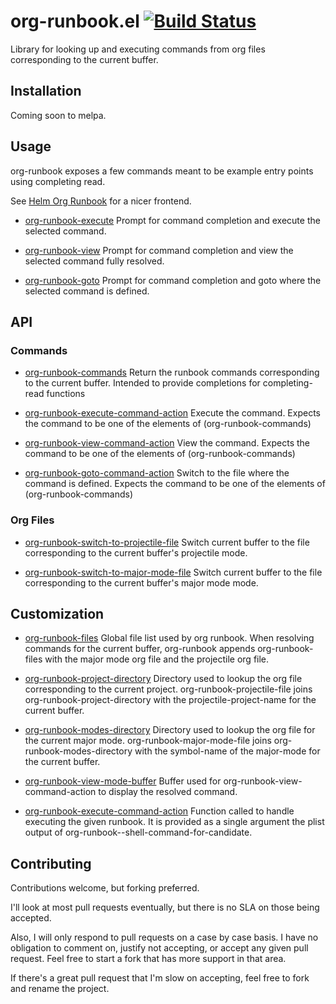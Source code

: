 # org-runbook.el [![Build Status](https://travis-ci.org/tyler-dodge/org-runbook.svg?branch=master)](https://travis-ci.org/github/tyler-dodge/org-runbook)

Library for looking up and executing commands from org files corresponding to the current buffer.

## Installation

Coming soon to melpa.

## Usage

org-runbook exposes a few commands meant to be example entry points using completing read. 

See [Helm Org Runbook](https://github.com/tyler-dodge/helm-org-runbook) for a nicer frontend.

* [org-runbook-execute](org-runbook-execute) Prompt for command completion and execute the selected command.

* [org-runbook-view](org-runbook-view) Prompt for command completion and view the selected command fully resolved.

* [org-runbook-goto](org-runbook-goto) Prompt for command completion and goto where the selected command is defined.

## API

### Commands

* [org-runbook-commands](org-runbook-commands) Return the runbook commands corresponding to the current buffer.
Intended to provide completions for completing-read functions

* [org-runbook-execute-command-action](org-runbook-execute-command-action) Execute the command.
Expects the command to be one of the elements of (org-runbook-commands)

* [org-runbook-view-command-action](org-runbook-view-command-action)  View the command.
Expects the command to be one of the elements of (org-runbook-commands)

* [org-runbook-goto-command-action](org-runbook-goto-command-action)  Switch to the file where the command is defined.
Expects the command to be one of the elements of (org-runbook-commands)

### Org Files
* [org-runbook-switch-to-projectile-file](org-runbook-switch-to-projectile-file) Switch current buffer to the file corresponding to the current buffer's projectile mode.

* [org-runbook-switch-to-major-mode-file](org-runbook-switch-to-major-mode-file) Switch current buffer to the file corresponding to the current buffer's major mode mode.

## Customization

* [org-runbook-files](org-runbook-files) Global file list used by org runbook. 
When resolving commands for the current buffer, org-runbook appends org-runbook-files with the major mode org file and the projectile org file.

* [org-runbook-project-directory](org-runbook-project-directory) Directory used to lookup the org file corresponding to the current project.
org-runbook-projectile-file joins org-runbook-project-directory
with the projectile-project-name for the current buffer.

* [org-runbook-modes-directory](org-runbook-modes-directory) Directory used to lookup the org file for the current major mode.
org-runbook-major-mode-file joins org-runbook-modes-directory
with the symbol-name of the major-mode for the current buffer.

* [org-runbook-view-mode-buffer](org-runbook-view-mode-bxuffer) Buffer used for org-runbook-view-command-action to display the resolved command.

* [org-runbook-execute-command-action](org-runbook-execute-command-action) Function called to handle executing the given runbook.
It is provided as a single argument the plist output of org-runbook--shell-command-for-candidate.

## Contributing

Contributions welcome, but forking preferred. 

I'll look at most pull requests eventually, but there is no SLA on those being accepted. 
    
Also, I will only respond to pull requests on a case by case basis. 
I have no obligation to comment on, justify not accepting, or accept any given pull request. 
Feel free to start a fork that has more support in that area.

If there's a great pull request that I'm slow on accepting, feel free to fork and rename the project.
